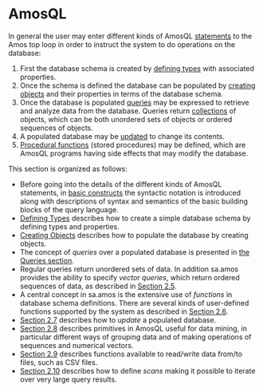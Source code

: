 # AmosQL

In general the user may enter different kinds of AmosQL [statements](#statements) to the Amos top loop in order to instruct the system to do operations on the database:

1.  First the database schema is created by [defining types](#types) with associated properties.
2.  Once the schema is defined the database can be populated by [creating objects](#create-object) and their properties in terms of the database schema.
3.  Once the database is populated [queries](#query-statement) may be expressed to retrieve and analyze data from the database. Queries return [collections](#collections) of objects, which can be both unordered sets of objects or ordered sequences of objects.
4.  A populated database may be [updated](#updates) to change its contents.
5.  [Procedural functions](#procedures) (stored procedures) may be defined, which are AmosQL programs having side effects that may modify the database.

This section is organized as follows:

-   Before going into the details of the different kinds of AmosQL statements, in [basic constructs](#basic-constructs) the syntactic notation is introduced along with descriptions of syntax and semantics of the basic building blocks of the query language.
-   [Defining Types](#defining-types) describes how to create a simple database schema by defining types and properties.
-   [Creating Objects](#create-object) describes how to populate the database by creating objects.
-   The concept of *queries* over a populated database is presented in [the Queries section](#query-statement).
-   Regular queries return unordered sets of data. In addition sa.amos provides the ability to specify *vector queries*, which return ordered sequences of data, as described in [Section 2.5](#vector-queries).
-   A central concept in sa.amos is the extensive use of *functions* in database schema definitions. There are several kinds of user-defined functions supported by the system as described in [Section 2.6](#function-definitions).
-   [Section 2.7](#updates) describes how to *update* a populated database.
-   [Section 2.8](#data-mining) describes primitives in AmosQL useful for data mining, in particular different ways of grouping data and of making operations of sequences and numerical vectors.
-   [Section 2.9](#accessing-files) describes functions available to read/write data from/to files, such as CSV files.
-   [Section 2.10](#cursors) describes how to define *scans* making it possible to iterate over very large query results.
